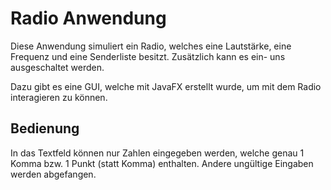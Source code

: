 # Radio Anwendung

Diese Anwendung simuliert ein Radio, welches eine Lautstärke, eine Frequenz und eine Senderliste besitzt. Zusätzlich kann es ein- uns ausgeschaltet werden.

Dazu gibt es eine GUI, welche mit JavaFX erstellt wurde, um mit dem Radio interagieren zu können.



## Bedienung

In das Textfeld können nur Zahlen eingegeben werden, welche genau 1 Komma bzw. 1 Punkt (statt Komma) enthalten. Andere ungültige Eingaben werden abgefangen.